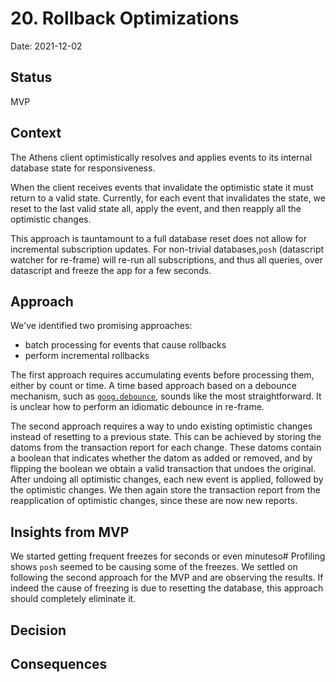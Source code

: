 # 20. Rollback Optimizations

Date: 2021-12-02


## Status

MVP


## Context

The Athens client optimistically resolves and applies events to its internal database state for responsiveness.

When the client receives events that invalidate the optimistic state it must return to a valid state.
Currently, for each event that invalidates the state, we reset to the last valid state all, apply the event, and then reapply all the optimistic changes.

This approach is tauntamount to a full database reset does not allow for incremental subscription updates.
For non-trivial databases,`posh` (datascript watcher for re-frame) will re-run all subscriptions, and thus all queries, over datascript and freeze the app for a few seconds.


## Approach

We've identified two promising approaches:
- batch processing for events that cause rollbacks
- perform incremental rollbacks

The first approach requires accumulating events before processing them, either by count or time.
A time based approach based on a debounce mechanism, such as [`goog.debounce`](https://google.github.io/closure-library/api/goog.functions.html), sounds like the most straightforward.
It is unclear how to perform an idiomatic debounce in re-frame. 

The second approach requires a way to undo existing optimistic changes instead of resetting to a previous state.
This can be achieved by storing the datoms from the transaction report for each change.
These datoms contain a boolean that indicates whether the datom as added or removed, and by flipping the boolean we obtain a valid transaction that undoes the original.
After undoing all optimistic changes, each new event is applied, followed by the optimistic changes.
We then again store the transaction report from the reapplication of optimistic changes, since these are now new reports.


## Insights from MVP

We started getting frequent freezes for seconds or even minuteso#
Profiling shows `posh` seemed to be causing some of the freezes.
We settled on following the second approach for the MVP and are observing the results.
If indeed the cause of freezing is due to resetting the database, this approach should completely eliminate it.


## Decision


## Consequences
